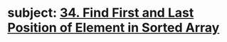 # subject: <a href="https://leetcode.com/problems/find-first-and-last-position-of-element-in-sorted-array/description/?envType=daily-question&envId=2023-10-09">34. Find First and Last Position of Element in Sorted Array</a>
